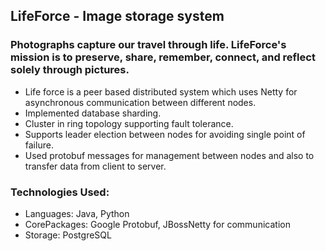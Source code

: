## LifeForce - Image storage system

### Photographs capture our travel through life. LifeForce's mission is to preserve, share, remember, connect, and reflect solely through pictures.


- Life force is a peer based distributed system which uses Netty for asynchronous communication between different nodes.
- Implemented database sharding.
- Cluster in ring topology supporting fault tolerance.
- Supports leader election between nodes for avoiding single point of failure.
- Used protobuf messages for management between nodes and also to transfer data from client to server.


### Technologies Used:
- Languages: Java, Python
- CorePackages: Google Protobuf, JBossNetty for communication
- Storage: PostgreSQL

